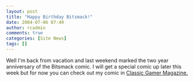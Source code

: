 ```yaml
---
layout: post
title: "Happy Birthday Bitsmack!"
date: 2004-07-06 07:49
author: rcadmin
comments: true
categories: [Site News]
tags: []
---
```

Well I'm back from vacation and last weekend marked the two year anniversary of the Bitsmack comic. I will get a special comic up later this week but for now you can check out my comic in <a href=http://www.classicgamer.com/>Classic Gamer Magazine.</a>

